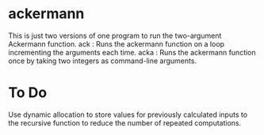 # ackermann
This is just two versions of one program to run the two-argument Ackermann function.
ack  : Runs the ackermann function on a loop incrementing the arguments each time.
acka : Runs the ackermann function once by taking two integers as command-line arguments.

# To Do
Use dynamic allocation to store values for previously calculated inputs to the recursive function to reduce the number of repeated computations.
